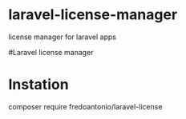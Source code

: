 # laravel-license-manager
license manager for laravel apps

#Laravel license manager

# Instation

composer require fredoantonio/laravel-license

